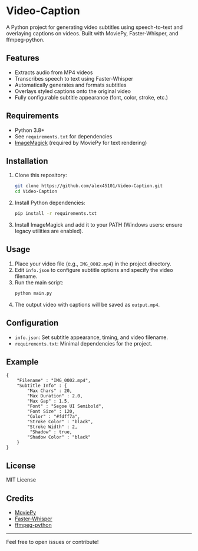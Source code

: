 # Video-Caption

A Python project for generating video subtitles using speech-to-text and overlaying captions on videos. Built with MoviePy, Faster-Whisper, and ffmpeg-python.

## Features
- Extracts audio from MP4 videos
- Transcribes speech to text using Faster-Whisper
- Automatically generates and formats subtitles
- Overlays styled captions onto the original video
- Fully configurable subtitle appearance (font, color, stroke, etc.)

## Requirements
- Python 3.8+
- See `requirements.txt` for dependencies
- [ImageMagick](https://imagemagick.org/) (required by MoviePy for text rendering)

## Installation
1. Clone this repository:
   ```sh
   git clone https://github.com/alex45101/Video-Caption.git
   cd Video-Caption
   ```
2. Install Python dependencies:
   ```sh
   pip install -r requirements.txt
   ```
3. Install ImageMagick and add it to your PATH (Windows users: ensure legacy utilities are enabled).

## Usage
1. Place your video file (e.g., `IMG_0002.mp4`) in the project directory.
2. Edit `info.json` to configure subtitle options and specify the video filename.
3. Run the main script:
   ```sh
   python main.py
   ```
4. The output video with captions will be saved as `output.mp4`.

## Configuration
- `info.json`: Set subtitle appearance, timing, and video filename.
- `requirements.txt`: Minimal dependencies for the project.

## Example
```
{
    "Filename" : "IMG_0002.mp4",
    "Subtitle Info" : {
        "Max Chars" : 20,
        "Max Duration" : 2.0,
        "Max Gap" : 1.5,
        "Font" : "Segoe UI Semibold",
        "Font Size" : 120,
        "Color" : "#fdff7a",
        "Stroke Color" : "black",
        "Stroke Width" : 2,
         "Shadow" : true,
        "Shadow Color" : "black"
    }
}
```

## License
MIT License

## Credits
- [MoviePy](https://zulko.github.io/moviepy/)
- [Faster-Whisper](https://github.com/SYSTRAN/faster-whisper)
- [ffmpeg-python](https://github.com/kkroening/ffmpeg-python)

---

Feel free to open issues or contribute!
